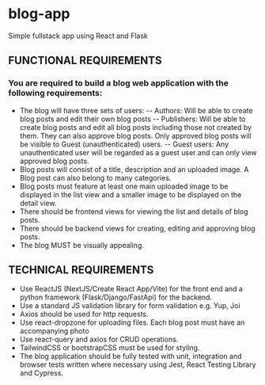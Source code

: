 # blog-app
Simple fullstack app using React and Flask

## FUNCTIONAL REQUIREMENTS
### You are required to build a blog web application with the following requirements:
- The blog will have three sets of users:
  -- Authors: Will be able to create blog posts and edit their own blog posts
  -- Publishers: Will be able to create blog posts and edit all blog posts including those not created by them. They can also approve blog posts. Only approved blog posts will be visible to Guest (unauthenticated) users.
  -- Guest users: Any unauthenticated user will be regarded as a guest user and can only view approved blog posts.
- Blog posts will consist of a title, description and an uploaded image. A Blog post can also belong to many categories.
- Blog posts must feature at least one main uploaded image to be displayed in the list view and a smaller image to be displayed on the detail view.
- There should be frontend views for viewing the list and details of blog posts.
- There should be backend views for creating, editing and approving blog posts.
- The blog MUST be visually appealing.

## TECHNICAL REQUIREMENTS
- Use ReactJS (NextJS/Create React App/Vite) for the front end and a  python framework (Flask/Django/FastApi) for the backend.
- Use a  standard JS validation library for form validation e.g. Yup, Joi 
- Axios should be used for http requests. 
- Use react-dropzone for uploading files. Each blog post must have an accompanying photo
- Use react-query and axios for CRUD operations. 
- TailwindCSS or bootstrapCSS must be used for styling.
- The blog application should be fully tested with unit, integration and browser tests written where necessary using Jest, React Testing Library and Cypress.
